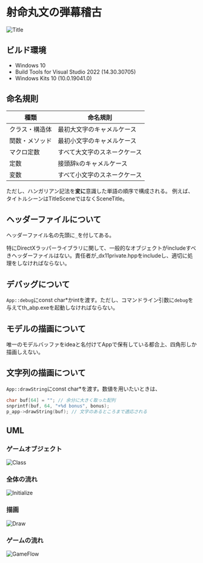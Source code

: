# 射命丸文の弾幕稽古

![Title](build/html/title.png)


## ビルド環境

* Windows 10
* Build Tools for Visual Studio 2022 (14.30.30705)
* Windows Kits 10 (10.0.19041.0)

## 命名規則

| 種類 | 命名規則 |
| ----- | ----- |
| クラス・構造体 | 最初大文字のキャメルケース |
| 関数・メソッド | 最初小文字のキャメルケース |
| マクロ定数 | すべて大文字のスネークケース |
| 定数 | 接頭辞`k`のキャメルケース |
| 変数 | すべて小文字のスネークケース |

ただし、ハンガリアン記法を**変に**意識した単語の順序で構成される。
例えば、タイトルシーンはTitleSceneではなくSceneTitle。

## ヘッダーファイルについて

ヘッダーファイル名の先頭に`_`を付してある。

特にDirectXラッパーライブラリに関して、一般的なオブジェクトがincludeすべきヘッダーファイルはない。責任者が_dx11private.hppをincludeし、適切に処理をしなければならない。

## デバッグについて

`App::debug`にconst char\*かintを渡す。ただし、コマンドライン引数に`debug`を与えてth_abp.exeを起動しなければならない。

## モデルの描画について

唯一のモデルバッファをideaと名付けてAppで保有している都合上、四角形しか描画しえない。

## 文字列の描画について

`App::drawString`にconst char\*を渡す。数値を用いたいときは、
```c++
char buf[64] = ""; // 余分に大きく取った配列
snprintf(buf, 64, "+%d bonus", bonus);
p_app->drawString(buf); // 文字のあるところまで適応される
```

## UML

### ゲームオブジェクト

![Class](uml/class.png)

### 全体の流れ

![Initialize](uml/allflow.png)

### 描画

![Draw](uml/drawing.png)

### ゲームの流れ

![GameFlow](uml/gameflow.png)